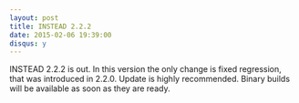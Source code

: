 ```yaml
---
layout: post
title: INSTEAD 2.2.2
date: 2015-02-06 19:39:00
disqus: y
---
```

INSTEAD 2.2.2 is out. In this version the only change is fixed
regression, that was introduced in 2.2.0. Update is highly recommended.
Binary builds will be available as soon as they are ready.
